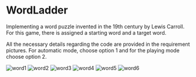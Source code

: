 # WordLadder
Implementing a word puzzle invented in the 19th century by Lewis Carroll. For this game, there is assigned a starting word and a target word.

All the necessary details regarding the code are provided in the requirement pictures. 
For automatic mode, choose option 1 and for the playing mode choose option 2.

![word1](https://github.com/user-attachments/assets/83206b80-c938-4e03-92e5-28647d247288)
![word2](https://github.com/user-attachments/assets/65bb4036-96f8-463f-a4a8-28a0c657acf1)
![word3](https://github.com/user-attachments/assets/f57d32d7-f634-4384-a5f2-0ef634b32e49)
![word4](https://github.com/user-attachments/assets/43b0daeb-192e-49cd-b84b-21a51fae37cf)
![word5](https://github.com/user-attachments/assets/404c5e69-b3c7-4a03-8ffd-f05e5a09683a)
![word6](https://github.com/user-attachments/assets/eb29bded-7e64-4b72-8baa-99f1e113781b)
